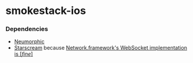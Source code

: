 # smokestack-ios

### Dependencies

* [Neumorphic](https://github.com/costachung/neumorphic)
* [Starscream](https://github.com/daltoniam/Starscream) because [Network.framework's WebSocket implementation is [*fine*]](https://developer.apple.com/forums/thread/653599)
